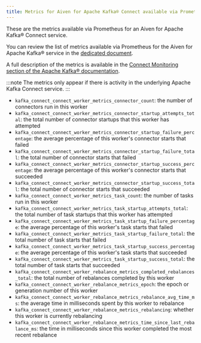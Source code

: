 ```yaml
---
title: Metrics for Aiven for Apache Kafka® Connect available via Prometheus
---
```


These are the metrics available via Prometheus for an Aiven for Apache Kafka® Connect service.

You can review the list
of metrics available via Prometheus for the Aiven for Apache Kafka®
service in the
[dedicated document](/docs/products/kafka/reference/kafka-metrics-prometheus).

A full description of the metrics is available in the [Connect
Monitoring section of the Apache Kafka®
documentation](https://kafka.apache.org/documentation/#connect_monitoring).

:::note
The metrics only appear if there is activity in the underlying
Apache Kafka Connect service.
:::

-   `kafka_connect_connect_worker_metrics_connector_count`: the number
    of connectors run in this worker
-   `kafka_connect_connect_worker_metrics_connector_startup_attempts_total`:
    the total number of connector startups that this worker has
    attempted
-   `kafka_connect_connect_worker_metrics_connector_startup_failure_percentage`:
    the average percentage of this worker's connector starts that
    failed
-   `kafka_connect_connect_worker_metrics_connector_startup_failure_total`:
    the total number of connector starts that failed
-   `kafka_connect_connect_worker_metrics_connector_startup_success_percentage`:
    the average percentage of this worker's connector starts that
    succeeded
-   `kafka_connect_connect_worker_metrics_connector_startup_success_total`:
    the total number of connector starts that succeeded
-   `kafka_connect_connect_worker_metrics_task_count`: the number of
    tasks run in this worker
-   `kafka_connect_connect_worker_metrics_task_startup_attempts_total`:
    the total number of task startups that this worker has attempted
-   `kafka_connect_connect_worker_metrics_task_startup_failure_percentage`:
    the average percentage of this worker's task starts that failed
-   `kafka_connect_connect_worker_metrics_task_startup_failure_total`:
    the total number of task starts that failed
-   `kafka_connect_connect_worker_metrics_task_startup_success_percentage`:
    the average percentage of this worker's task starts that succeeded
-   `kafka_connect_connect_worker_metrics_task_startup_success_total`:
    the total number of task starts that succeeded
-   `kafka_connect_connect_worker_rebalance_metrics_completed_rebalances_total`:
    the total number of rebalances completed by this worker
-   `kafka_connect_connect_worker_rebalance_metrics_epoch`: the epoch or
    generation number of this worker
-   `kafka_connect_connect_worker_rebalance_metrics_rebalance_avg_time_ms`:
    the average time in milliseconds spent by this worker to rebalance
-   `kafka_connect_connect_worker_rebalance_metrics_rebalancing`:
    whether this worker is currently rebalancing
-   `kafka_connect_connect_worker_rebalance_metrics_time_since_last_rebalance_ms`:
    the time in milliseconds since this worker completed the most recent
    rebalance
